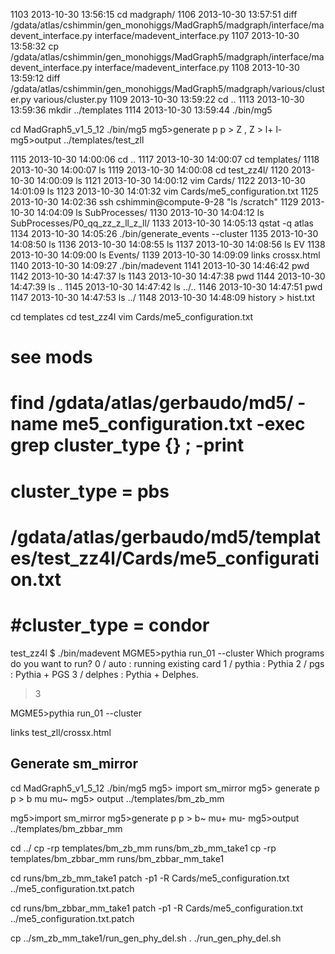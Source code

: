 1103  2013-10-30 13:56:15 cd madgraph/
1106  2013-10-30 13:57:51 diff /gdata/atlas/cshimmin/gen_monohiggs/MadGraph5/madgraph/interface/madevent_interface.py interface/madevent_interface.py
1107  2013-10-30 13:58:32 cp /gdata/atlas/cshimmin/gen_monohiggs/MadGraph5/madgraph/interface/madevent_interface.py interface/madevent_interface.py
1108  2013-10-30 13:59:12 diff /gdata/atlas/cshimmin/gen_monohiggs/MadGraph5/madgraph/various/cluster.py various/cluster.py
1109  2013-10-30 13:59:22 cd ..
1113  2013-10-30 13:59:36 mkdir ../templates
1114  2013-10-30 13:59:44 ./bin/mg5

cd MadGraph5_v1_5_12
./bin/mg5
mg5>generate p p > Z , Z > l+ l-
mg5>output ../templates/test_zll



1115  2013-10-30 14:00:06 cd ..
1117  2013-10-30 14:00:07 cd templates/
1118  2013-10-30 14:00:07 ls
1119  2013-10-30 14:00:08 cd test_zz4l/
1120  2013-10-30 14:00:09 ls
1121  2013-10-30 14:00:12 vim Cards/
1122  2013-10-30 14:01:09 ls
1123  2013-10-30 14:01:32 vim Cards/me5_configuration.txt
1125  2013-10-30 14:02:36 ssh cshimmin@compute-9-28 "ls /scratch"
1129  2013-10-30 14:04:09 ls SubProcesses/
1130  2013-10-30 14:04:12 ls SubProcesses/P0_qq_zz_z_ll_z_ll/
1133  2013-10-30 14:05:13 qstat -q atlas
1134  2013-10-30 14:05:26 ./bin/generate_events --cluster
1135  2013-10-30 14:08:50 ls
1136  2013-10-30 14:08:55 ls
1137  2013-10-30 14:08:56 ls EV
1138  2013-10-30 14:09:00 ls Events/
1139  2013-10-30 14:09:09 links crossx.html
1140  2013-10-30 14:09:27 ./bin/madevent
1141  2013-10-30 14:46:42 pwd
1142  2013-10-30 14:47:37 ls
1143  2013-10-30 14:47:38 pwd
1144  2013-10-30 14:47:39 ls ..
1145  2013-10-30 14:47:42 ls ../..
1146  2013-10-30 14:47:51 pwd
1147  2013-10-30 14:47:53 ls ../
1148  2013-10-30 14:48:09 history > hist.txt



cd templates
cd test_zz4l
vim Cards/me5_configuration.txt
# see mods
# find /gdata/atlas/gerbaudo/md5/ -name me5_configuration.txt -exec grep cluster_type {} \; -print
# cluster_type = pbs
# /gdata/atlas/gerbaudo/md5/templates/test_zz4l/Cards/me5_configuration.txt
# #cluster_type = condor

test_zz4l $ ./bin/madevent
MGME5>pythia run_01 --cluster
Which programs do you want to run?
    0 / auto    : running existing card
    1 / pythia  : Pythia
    2 / pgs     : Pythia + PGS
    3 / delphes  : Pythia + Delphes.
>3

MGME5>pythia run_01 --cluster

links test_zll/crossx.html

Generate sm_mirror
------------------


cd MadGraph5_v1_5_12
./bin/mg5
mg5> import sm_mirror
mg5> generate p p > b mu mu~
mg5> output ../templates/bm_zb_mm


mg5>import sm_mirror
mg5>generate p p > b~ mu+ mu-
mg5>output ../templates/bm_zbbar_mm

cd ../
 cp -rp templates/bm_zb_mm runs/bm_zb_mm_take1
 cp -rp templates/bm_zbbar_mm runs/bm_zbbar_mm_take1


cd runs/bm_zb_mm_take1
patch -p1 -R Cards/me5_configuration.txt ../me5_configuration.txt.patch

cd runs/bm_zbbar_mm_take1
patch -p1 -R Cards/me5_configuration.txt ../me5_configuration.txt.patch

cp  ../sm_zb_mm_take1/run_gen_phy_del.sh .
./run_gen_phy_del.sh
